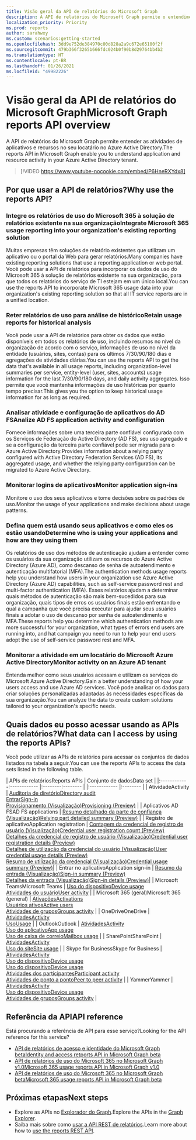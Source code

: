 ```yaml
---
title: Visão geral da API de relatórios do Microsoft Graph
description: A API de relatórios do Microsoft Graph permite o entendimento da atividade de recursos de aplicativos e locatários.
localization_priority: Priority
ms.prod: reports
author: sarahwxy
ms.custom: scenarios:getting-started
ms.openlocfilehash: 3dd9e752de384970c00d828a2a9c672e65100f2f
ms.sourcegitcommit: 479b366f3265b666fdc024b0f90b8d29764bb4b2
ms.translationtype: HT
ms.contentlocale: pt-BR
ms.lasthandoff: 01/26/2021
ms.locfileid: "49982226"
---
```

# <a name="microsoft-graph-reports-api-overview"></a><span data-ttu-id="73ca6-103">Visão geral da API de relatórios do Microsoft Graph</span><span class="sxs-lookup"><span data-stu-id="73ca6-103">Microsoft Graph reports API overview</span></span>

<span data-ttu-id="73ca6-104">A API de relatórios do Microsoft Graph permite entender as atividades de aplicativos e recursos no seu locatário no Azure Active Directory.</span><span class="sxs-lookup"><span data-stu-id="73ca6-104">The reports API in Microsoft Graph enable you to understand application and resource activity in your Azure Active Directory tenant.</span></span>

> [!VIDEO https://www.youtube-nocookie.com/embed/P6HneRXYdx8]

## <a name="why-use-the-reports-api"></a><span data-ttu-id="73ca6-105">Por que usar a API de relatórios?</span><span class="sxs-lookup"><span data-stu-id="73ca6-105">Why use the reports API?</span></span>

### <a name="integrate-microsoft-365-usage-reporting-into-your-organizations-existing-reporting-solution"></a><span data-ttu-id="73ca6-106">Integre os relatórios de uso do Microsoft 365 à solução de relatórios existente na sua organização</span><span class="sxs-lookup"><span data-stu-id="73ca6-106">Integrate Microsoft 365 usage reporting into your organization's existing reporting solution</span></span>
<span data-ttu-id="73ca6-107">Muitas empresas têm soluções de relatório existentes que utilizam um aplicativo ou o portal da Web para gerar relatórios.</span><span class="sxs-lookup"><span data-stu-id="73ca6-107">Many companies have existing reporting solutions that use a reporting application or web portal.</span></span> <span data-ttu-id="73ca6-108">Você pode usar a API de relatórios para incorporar os dados de uso do Microsoft 365 à solução de relatórios existente na sua organização, para que todos os relatórios do serviço de TI estejam em um único local.</span><span class="sxs-lookup"><span data-stu-id="73ca6-108">You can use the reports API to incorporate Microsoft 365 usage data into your organization's existing reporting solution so that all IT service reports are in a unified location.</span></span>

### <a name="retain-usage-reports-for-historical-analysis"></a><span data-ttu-id="73ca6-109">Reter relatórios de uso para análise de histórico</span><span class="sxs-lookup"><span data-stu-id="73ca6-109">Retain usage reports for historical analysis</span></span>
<span data-ttu-id="73ca6-110">Você pode usar a API de relatórios para obter os dados que estão disponíveis em todos os relatórios de uso, incluindo resumos no nível da organização de acordo com o serviço, informações de uso no nível da entidade (usuários, sites, contas) para os últimos 7/30/90/180 dias e agregações de atividades diárias.</span><span class="sxs-lookup"><span data-stu-id="73ca6-110">You can use the reports API to get the data that's available in all usage reports, including organization-level summaries per service, entity-level (user, sites, accounts) usage information for the last 7/30/90/180 days, and daily activity aggregates.</span></span> <span data-ttu-id="73ca6-111">Isso permite que você mantenha informações de uso históricas por quanto tempo precisar.</span><span class="sxs-lookup"><span data-stu-id="73ca6-111">This gives you the option to keep historical usage information for as long as required.</span></span>

### <a name="analize-ad-fs-application-activity-and-configuration"></a><span data-ttu-id="73ca6-112">Analisar atividade e configuração de aplicativos do AD FS</span><span class="sxs-lookup"><span data-stu-id="73ca6-112">Analize AD FS application activity and configuration</span></span>
<span data-ttu-id="73ca6-113">Fornece informações sobre uma terceira parte confiável configurada com os Serviços de Federação do Active Directory (AD FS), seu uso agregado e se a configuração da terceira parte confiável pode ser migrada para o Azure Active Directory.</span><span class="sxs-lookup"><span data-stu-id="73ca6-113">Provides information about a relying party configured with Active Directory Federation Services (AD FS), its aggregated usage, and whether the relying party configuration can be migrated to Azure Active Directory.</span></span>

### <a name="monitor-application-sign-ins"></a><span data-ttu-id="73ca6-114">Monitorar logins de aplicativos</span><span class="sxs-lookup"><span data-stu-id="73ca6-114">Monitor application sign-ins</span></span>

<span data-ttu-id="73ca6-115">Monitore o uso dos seus aplicativos e tome decisões sobre os padrões de uso.</span><span class="sxs-lookup"><span data-stu-id="73ca6-115">Monitor the usage of your applications and make decisions about usage patterns.</span></span>

### <a name="determine-who-is-using-your-applications-and-how-are-they-using-them"></a><span data-ttu-id="73ca6-116">Defina quem está usando seus aplicativos e como eles os estão usando</span><span class="sxs-lookup"><span data-stu-id="73ca6-116">Determine who is using your applications and how are they using them</span></span>

<span data-ttu-id="73ca6-117">Os relatórios de uso dos métodos de autenticação ajudam a entender como os usuários da sua organização utilizam os recursos do Azure Active Directory (Azure AD), como descanso de senha de autoatendimento e autenticação multifatorial (MFA).</span><span class="sxs-lookup"><span data-stu-id="73ca6-117">The authentication methods usage reports help you understand how users in your organization use Azure Active Directory (Azure AD) capabilities, such as self-service password rest and multi-factor authentication (MFA).</span></span> <span data-ttu-id="73ca6-118">Esses relatórios ajudam a determinar quais métodos de autenticação são mais bem-sucedidos para sua organização, quais tipos de erros os usuários finais estão enfrentando e qual a campanha que você precisa executar para ajudar seus usuários finais a adotar o uso de descanso por senha de autoatendimento e MFA.</span><span class="sxs-lookup"><span data-stu-id="73ca6-118">These reports help you determine which authentication methods are more successful for your organization, what types of errors end users are running into, and hat campaign you need to run to help your end users adopt the use of self-service password rest and MFA.</span></span>

### <a name="monitor-activity-on-an-azure-ad-tenant"></a><span data-ttu-id="73ca6-119">Monitorar a atividade em um locatário do Microsoft Azure Active Directory</span><span class="sxs-lookup"><span data-stu-id="73ca6-119">Monitor activity on an Azure AD tenant</span></span>

<span data-ttu-id="73ca6-120">Entenda melhor como seus usuários acessam e utilizam os serviços do Microsoft Azure Active Directory.</span><span class="sxs-lookup"><span data-stu-id="73ca6-120">Gain a better understanding of how your users access and use Azure AD services.</span></span> <span data-ttu-id="73ca6-121">Você pode analisar os dados para criar soluções personalizadas adaptadas às necessidades específicas da sua organização.</span><span class="sxs-lookup"><span data-stu-id="73ca6-121">You can analyze the data to create custom solutions tailored to your organization's specific needs.</span></span>

## <a name="what-data-can-i-access-by-using-the-reports-apis"></a><span data-ttu-id="73ca6-122">Quais dados eu posso acessar usando as APIs de relatórios?</span><span class="sxs-lookup"><span data-stu-id="73ca6-122">What data can I access by using the reports APIs?</span></span>

<span data-ttu-id="73ca6-123">Você pode utilizar as APIs de relatórios para acessar os conjuntos de dados listados na tabela a seguir.</span><span class="sxs-lookup"><span data-stu-id="73ca6-123">You can use the reports APIs to access the data sets listed in the following table.</span></span>

| <span data-ttu-id="73ca6-124">APIs de relatórios</span><span class="sxs-lookup"><span data-stu-id="73ca6-124">Reports APIs</span></span> | <span data-ttu-id="73ca6-125">Conjunto de dados</span><span class="sxs-lookup"><span data-stu-id="73ca6-125">Data set</span></span> |
|<span data-ttu-id="73ca6-126">:------------</span><span class="sxs-lookup"><span data-stu-id="73ca6-126">:------------</span></span> |<span data-ttu-id="73ca6-127">:--------</span><span class="sxs-lookup"><span data-stu-id="73ca6-127">:--------</span></span> |
|:------------ |:-------- |
| <span data-ttu-id="73ca6-128">Atividade</span><span class="sxs-lookup"><span data-stu-id="73ca6-128">Activity</span></span> | [<span data-ttu-id="73ca6-129">Auditoria de diretório</span><span class="sxs-lookup"><span data-stu-id="73ca6-129">Directory audit</span></span>](/graph/api/resources/directoryaudit?view=graph-rest-1.0)<br/>[<span data-ttu-id="73ca6-130">Entrar</span><span class="sxs-lookup"><span data-stu-id="73ca6-130">Sign-in</span></span>](/graph/api/resources/signin?view=graph-rest-1.0)<br/>[<span data-ttu-id="73ca6-131">Provisionamento (Visualização)</span><span class="sxs-lookup"><span data-stu-id="73ca6-131">Provisioning (Preview)</span></span>](/graph/api/resources/provisioningobjectsummary?view=graph-rest-beta) |
| <span data-ttu-id="73ca6-132">Aplicativos AD FS</span><span class="sxs-lookup"><span data-stu-id="73ca6-132">AD FS applications</span></span> | [<span data-ttu-id="73ca6-133">Resumo detalhado da parte de confiança (Visualização)</span><span class="sxs-lookup"><span data-stu-id="73ca6-133">Relying part detailed summary (Preview)</span></span>](/graph/api/resources/relyingpartydetailedsummary?view=graph-rest-beta) |
| <span data-ttu-id="73ca6-134">Registro de aplicativo</span><span class="sxs-lookup"><span data-stu-id="73ca6-134">Application registration</span></span> | [<span data-ttu-id="73ca6-135">Contagem da credencial de registro de usuário (Visualização)</span><span class="sxs-lookup"><span data-stu-id="73ca6-135">Credential user registration count (Preview)</span></span>](/graph/api/resources/credentialuserregistrationcount?view=graph-rest-beta)<br/>[<span data-ttu-id="73ca6-136">Detalhes da credencial de registro de usuário (Visualização)</span><span class="sxs-lookup"><span data-stu-id="73ca6-136">Credential user registration details (Preview)</span></span>](/graph/api/resources/credentialuserregistrationdetails?view=graph-rest-beta) <br/>[<span data-ttu-id="73ca6-137">Detalhes de utilização da credencial do usuário (Visualização)</span><span class="sxs-lookup"><span data-stu-id="73ca6-137">User credential usage details (Preview)</span></span>](/graph/api/resources/usercredentialusagedetails?view=graph-rest-beta) <br/>[<span data-ttu-id="73ca6-138">Resumo de utilização da credencial (Visualização)</span><span class="sxs-lookup"><span data-stu-id="73ca6-138">Credential usage summary (Preview)</span></span>](/graph/api/resources/credentialusagesummary?view=graph-rest-beta)|
| <span data-ttu-id="73ca6-139">Entrar no aplicativo</span><span class="sxs-lookup"><span data-stu-id="73ca6-139">Application sign-in</span></span> | [<span data-ttu-id="73ca6-140">Resumo da entrada (Visualização)</span><span class="sxs-lookup"><span data-stu-id="73ca6-140">Sign-in summary (Preview)</span></span>](/graph/api/resources/applicationsigninsummary?view=graph-rest-beta) <br/>[<span data-ttu-id="73ca6-141">Detalhes da entrada (Visualização)</span><span class="sxs-lookup"><span data-stu-id="73ca6-141">Sign-in details (Preview)</span></span>](/graph/api/resources/applicationsignindetailedsummary?view=graph-rest-beta)|
| <span data-ttu-id="73ca6-142">Microsoft Teams</span><span class="sxs-lookup"><span data-stu-id="73ca6-142">Microsoft Teams</span></span> | [<span data-ttu-id="73ca6-143">Uso do dispositivo</span><span class="sxs-lookup"><span data-stu-id="73ca6-143">Device usage</span></span>](/graph/api/resources/microsoft-teams-device-usage-reports?view=graph-rest-1.0)<br/>[<span data-ttu-id="73ca6-144">Atividades do usuário</span><span class="sxs-lookup"><span data-stu-id="73ca6-144">User activity</span></span>](/graph/api/resources/microsoft-teams-user-activity-reports?view=graph-rest-1.0) |
| <span data-ttu-id="73ca6-145">Microsoft 365 (geral)</span><span class="sxs-lookup"><span data-stu-id="73ca6-145">Microsoft 365 (general)</span></span> | [<span data-ttu-id="73ca6-146">Ativações</span><span class="sxs-lookup"><span data-stu-id="73ca6-146">Activations</span></span>](/graph/api/resources/office-365-activations-reports?view=graph-rest-1.0)<br/>[<span data-ttu-id="73ca6-147">Usuários ativos</span><span class="sxs-lookup"><span data-stu-id="73ca6-147">Active users</span></span>](/graph/api/resources/office-365-active-users-reports?view=graph-rest-1.0)<br/>[<span data-ttu-id="73ca6-148">Atividades de grupos</span><span class="sxs-lookup"><span data-stu-id="73ca6-148">Groups activity</span></span>](/graph/api/resources/office-365-groups-activity-reports?view=graph-rest-1.0) |
| <span data-ttu-id="73ca6-149">OneDrive</span><span class="sxs-lookup"><span data-stu-id="73ca6-149">OneDrive</span></span> | [<span data-ttu-id="73ca6-150">Atividades</span><span class="sxs-lookup"><span data-stu-id="73ca6-150">Activity</span></span>](/graph/api/resources/onedrive-activity-reports?view=graph-rest-1.0)<br/>[<span data-ttu-id="73ca6-151">Uso</span><span class="sxs-lookup"><span data-stu-id="73ca6-151">Usage</span></span>](/graph/api/resources/onedrive-usage-reports?view=graph-rest-1.0) |
| <span data-ttu-id="73ca6-152">Outlook</span><span class="sxs-lookup"><span data-stu-id="73ca6-152">Outlook</span></span> | [<span data-ttu-id="73ca6-153">Atividades</span><span class="sxs-lookup"><span data-stu-id="73ca6-153">Activity</span></span>](/graph/api/resources/email-activity-reports?view=graph-rest-1.0)<br/>[<span data-ttu-id="73ca6-154">Uso do aplicativo</span><span class="sxs-lookup"><span data-stu-id="73ca6-154">App usage</span></span>](/graph/api/resources/email-app-usage-reports?view=graph-rest-1.0)<br/>[<span data-ttu-id="73ca6-155">Uso de caixa de correio</span><span class="sxs-lookup"><span data-stu-id="73ca6-155">Mailbox usage</span></span>](/graph/api/resources/mailbox-usage-reports?view=graph-rest-1.0) |
| <span data-ttu-id="73ca6-156">SharePoint</span><span class="sxs-lookup"><span data-stu-id="73ca6-156">SharePoint</span></span> | [<span data-ttu-id="73ca6-157">Atividades</span><span class="sxs-lookup"><span data-stu-id="73ca6-157">Activity</span></span>](/graph/api/resources/sharepoint-activity-reports?view=graph-rest-1.0)<br/>[<span data-ttu-id="73ca6-158">Uso do site</span><span class="sxs-lookup"><span data-stu-id="73ca6-158">Site usage</span></span>](/graph/api/resources/sharepoint-site-usage-reports?view=graph-rest-1.0) |
| <span data-ttu-id="73ca6-159">Skype for Business</span><span class="sxs-lookup"><span data-stu-id="73ca6-159">Skype for Business</span></span> | [<span data-ttu-id="73ca6-160">Atividades</span><span class="sxs-lookup"><span data-stu-id="73ca6-160">Activity</span></span>](/graph/api/resources/skype-for-business-activity-reports?view=graph-rest-1.0)<br/>[<span data-ttu-id="73ca6-161">Uso do dispositivo</span><span class="sxs-lookup"><span data-stu-id="73ca6-161">Device usage</span></span>](/graph/api/resources/skype-for-business-device-usage-reports?view=graph-rest-1.0)<br/>[<span data-ttu-id="73ca6-162">Uso do dispositivo</span><span class="sxs-lookup"><span data-stu-id="73ca6-162">Device usage</span></span>](/graph/api/resources/skype-for-business-device-usage-reports?view=graph-rest-1.0)<br/>[<span data-ttu-id="73ca6-163">Atividades dos participantes</span><span class="sxs-lookup"><span data-stu-id="73ca6-163">Participant activity</span></span>](/graph/api/resources/skype-for-business-participant-activity-reports?view=graph-rest-1.0)<br/>[<span data-ttu-id="73ca6-164">Atividades de ponto a ponto</span><span class="sxs-lookup"><span data-stu-id="73ca6-164">Peer to peer activity</span></span>](/graph/api/resources/skype-for-business-peer-to-peer-activity?view=graph-rest-1.0) |
| <span data-ttu-id="73ca6-165">Yammer</span><span class="sxs-lookup"><span data-stu-id="73ca6-165">Yammer</span></span> | [<span data-ttu-id="73ca6-166">Atividades</span><span class="sxs-lookup"><span data-stu-id="73ca6-166">Activity</span></span>](/graph/api/resources/yammer-activity-reports?view=graph-rest-1.0)<br/>[<span data-ttu-id="73ca6-167">Uso do dispositivo</span><span class="sxs-lookup"><span data-stu-id="73ca6-167">Device usage</span></span>](/graph/api/resources/yammer-device-usage-reports?view=graph-rest-1.0)<br/>[<span data-ttu-id="73ca6-168">Atividades de grupos</span><span class="sxs-lookup"><span data-stu-id="73ca6-168">Groups activity</span></span>](/graph/api/resources/yammer-groups-activity-reports?view=graph-rest-1.0) |

## <a name="api-reference"></a><span data-ttu-id="73ca6-169">Referência da API</span><span class="sxs-lookup"><span data-stu-id="73ca6-169">API reference</span></span>
<span data-ttu-id="73ca6-170">Está procurando a referência de API para esse serviço?</span><span class="sxs-lookup"><span data-stu-id="73ca6-170">Looking for the API reference for this service?</span></span>

- [<span data-ttu-id="73ca6-171">API de relatórios de acesso e identidade do Microsoft Graph beta</span><span class="sxs-lookup"><span data-stu-id="73ca6-171">Identity and access retports API in Microsoft Graph beta</span></span>](/graph/api/resources/report-identity-access?view=graph-rest-beta)
- [<span data-ttu-id="73ca6-172">API de relatórios de uso do Microsoft 365 no Microsoft Graph v1.0</span><span class="sxs-lookup"><span data-stu-id="73ca6-172">Microsoft 365 usage reports API in Microsoft Graph v1.0</span></span>](/graph/api/resources/report?view=graph-rest-1.0)
- [<span data-ttu-id="73ca6-173">API de relatórios de uso do Microsoft 365 no Microsoft Graph beta</span><span class="sxs-lookup"><span data-stu-id="73ca6-173">Microsoft 365 usage reports API in Microsoft Graph beta</span></span>](/graph/api/resources/report?view=graph-rest-beta)

## <a name="next-steps"></a><span data-ttu-id="73ca6-174">Próximas etapas</span><span class="sxs-lookup"><span data-stu-id="73ca6-174">Next steps</span></span>

* <span data-ttu-id="73ca6-175">Explore as APIs no [Explorador do Graph](https://developer.microsoft.com/graph/graph-explorer).</span><span class="sxs-lookup"><span data-stu-id="73ca6-175">Explore the APIs in the [Graph Explorer](https://developer.microsoft.com/graph/graph-explorer).</span></span>
* <span data-ttu-id="73ca6-176">Saiba mais sobre como [usar a API REST de relatórios](/graph/api/resources/report?view=graph-rest-1.0).</span><span class="sxs-lookup"><span data-stu-id="73ca6-176">Learn more about how to [use the reports REST API](/graph/api/resources/report?view=graph-rest-1.0).</span></span>
